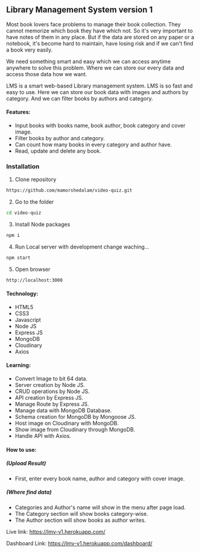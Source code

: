 ## Library Management System version 1
Most book lovers face problems to manage their book collection. They cannot memorize which book they have which not. So it's very important to have notes of them in any place. But if the data are stored on any paper or a notebook, it's become hard to maintain, have losing risk and if we can't find a book very easily.

We need something smart and easy which we can access anytime anywhere to solve this problem. Where we can store our every data and access those data how we want.

LMS is a smart web-based Library management system. LMS is so fast and easy to use. Here we can store our book data with images and authors by category. And we can filter books by authors and category.


#### Features:

- Input books with books name, book author, book category and cover image.
- Filter books by author and category.
- Can count how many books in every category and author have.
- Read, update and delete any book.


### Installation

1. Clone repository

```bash
https://github.com/mamorshedalam/video-quiz.git
```

2. Go to the folder

```bash
cd video-quiz
```

3. Install Node packages

```bash
npm i
```

4. Run Local server with development change waching...

```bash
npm start
```

5. Open browser

```bash
http://localhost:3000
```


#### Technology:

 - HTML5
 - CSS3
 - Javascript
 - Node JS
 - Express JS
 - MongoDB
 - Cloudinary
 - Axios


#### Learning:

 - Convert Image to bit 64 data.
 - Server creation by Node JS.
 - CRUD operations by Node JS.
 - API creation by Express JS.
 - Manage Route by Express JS.
 - Manage data with MongoDB Database.
 - Schema creation for MongoDB by Mongoose JS.
 - Host image on Cloudinary with MongoDB.
 - Show image from Cloudinary through MongoDB.
 - Handle API with Axios.


#### How to use:

##### (Upload Result)
 - First, enter every book name, author and category with cover image.

##### (Where find data)
 - Categories and Author's name will show in the menu after page load.
 - The Category section will show books category-wise.
 - The Author section will show books as author writes.

Live link: https://lmv-v1.herokuapp.com/

Dashboard Link: https://lmv-v1.herokuapp.com/dashboard/
